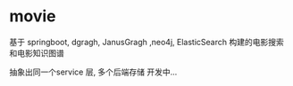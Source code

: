# movie
基于 springboot, dgragh, JanusGragh ,neo4j, ElasticSearch 构建的电影搜索和电影知识图谱

抽象出同一个service 层, 多个后端存储
开发中...
